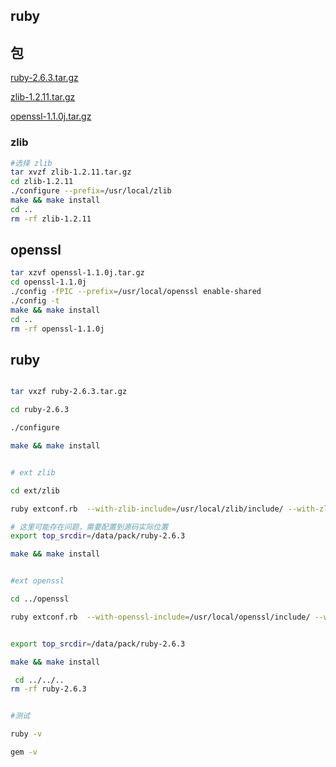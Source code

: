 ## ruby

## 包

[ruby-2.6.3.tar.gz](https://cache.ruby-lang.org/pub/ruby/2.6/ruby-2.6.3.tar.gz)

[zlib-1.2.11.tar.gz](http://www.zlib.net/zlib-1.2.11.tar.gz)

[openssl-1.1.0j.tar.gz](https://www.openssl.org/source/openssl-1.1.0j.tar.gz)



### zlib

```bash
#选择 zlib
tar xvzf zlib-1.2.11.tar.gz
cd zlib-1.2.11
./configure --prefix=/usr/local/zlib
make && make install
cd ..
rm -rf zlib-1.2.11
```

## openssl

```bash
tar xzvf openssl-1.1.0j.tar.gz
cd openssl-1.1.0j
./config -fPIC --prefix=/usr/local/openssl enable-shared
./config -t
make && make install 
cd ..
rm -rf openssl-1.1.0j
```

## ruby

```bash

tar vxzf ruby-2.6.3.tar.gz

cd ruby-2.6.3

./configure

make && make install


# ext zlib

cd ext/zlib

ruby extconf.rb  --with-zlib-include=/usr/local/zlib/include/ --with-zlib-lib=/usr/local/zlib/lib

# 这里可能存在问题，需要配置到源码实际位置
export top_srcdir=/data/pack/ruby-2.6.3

make && make install


#ext openssl

cd ../openssl

ruby extconf.rb  --with-openssl-include=/usr/local/openssl/include/ --with-openssl-lib=/usr/local/openssl/lib


export top_srcdir=/data/pack/ruby-2.6.3

make && make install

 cd ../../..
rm -rf ruby-2.6.3


#测试

ruby -v

gem -v
```



 

